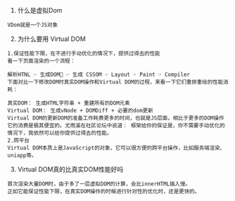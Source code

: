 <!--
 * @Date: 2020-09-28 16:50:56
 * @LastEditors: hu.wenjun
 * @LastEditTime: 2020-09-28 17:56:07
-->
1. 什么是虚拟Dom
```
VDom就是一个JS对象
```
2. 为什么要用 Virtual DOM
```
1.保证性能下限，在不进行手动优化的情况下，提供过得去的性能
看一下页面渲染的一个流程：

解析HTNL ☞ 生成DOM🌲 ☞ 生成 CSSOM ☞ Layout ☞ Paint ☞ Compiler
下面对比一下修改DOM时真实DOM操作和Virtual DOM的过程，来看一下它们重排重绘的性能消耗：

真实DOM： 生成HTML字符串 + 重建所有的DOM元素
Virtual DOM： 生成vNode + DOMDiff + 必要的dom更新
Virtual DOM的更新DOM的准备工作耗费更多的时间，也就是JS层面，相比于更多的DOM操作它的消费是极其便宜的。尤雨溪在社区论坛中说道： 框架给你的保证是，你不需要手动优化的情况下，我依然可以给你提供过得去的性能。
2.跨平台
Virtual DOM本质上是JavaScript的对象，它可以很方便的跨平台操作，比如服务端渲染、uniapp等。
```

3. Virtual DOM真的比真实DOM性能好吗

```
首次渲染大量DOM时，由于多了一层虚拟DOM的计算，会比innerHTML插入慢。
正如它能保证性能下限，在真实DOM操作的时候进行针对性的优化时，还是更快的。
```
